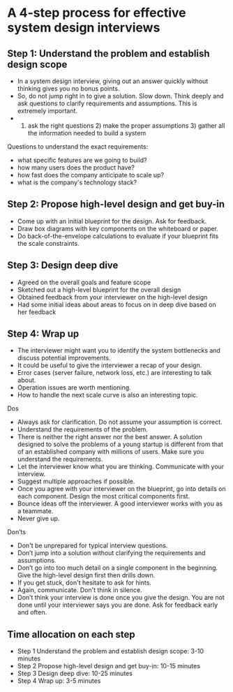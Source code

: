 # A 4-step process for effective system design interviews

## Step 1: Understand the problem and establish design scope

- In a system design interview, giving out an answer quickly without thinking gives you no bonus points.
- So, do not jump right in to give a solution. Slow down. Think deeply and ask questions to clarify requirements and assumptions. This is extremely important.
- 1) ask the right questions 2) make the proper assumptions 3) gather all the information needed to build a system

Questions to understand the exact requirements:

- what specific features are we going to build?
- how many users does the product have?
- how fast does the company anticipate to scale up?
- what is the company's technology stack?

## Step 2: Propose high-level design and get buy-in

- Come up with an initial blueprint for the design. Ask for feedback.
- Draw box diagrams with key components on the whiteboard or paper.
- Do back-of-the-envelope calculations to evaluate if your blueprint fits the scale constraints.

## Step 3: Design deep dive

- Agreed on the overall goals and feature scope
- Sketched out a high-level blueprint for the overall design
- Obtained feedback from your interviewer on the high-level design
- Had some initial ideas about areas to focus on in deep dive based on her feedback

## Step 4: Wrap up

- The interviewer might want you to identify the system bottlenecks and discuss potential improvements.
- It could be useful to give the interviewer a recap of your design.
- Error cases (server failure, network loss, etc.) are interesting to talk about.
- Operation issues are worth mentioning.
- How to handle the next scale curve is also an interesting topic.

Dos

- Always ask for clarification. Do not assume your assumption is correct.
- Understand the requirements of the problem.
-  There is neither the right answer nor the best answer. A solution designed to solve the problems of a young startup is different from that of an established company with millions of users. Make sure you understand the requirements.
-  Let the interviewer know what you are thinking. Communicate with your interview.
-  Suggest multiple approaches if possible.
-  Once you agree with your interviewer on the blueprint, go into details on each component. Design the most critical components first.
-  Bounce ideas off the interviewer. A good interviewer works with you as a teammate.
-  Never give up.

Don’ts

- Don't be unprepared for typical interview questions.
- Don’t jump into a solution without clarifying the requirements and assumptions.
- Don’t go into too much detail on a single component in the beginning. Give the high-level design first then drills down.
- If you get stuck, don't hesitate to ask for hints.
- Again, communicate. Don't think in silence.
- Don’t think your interview is done once you give the design. You are not done until your interviewer says you are done. Ask for feedback early and often.

## Time allocation on each step

- Step 1 Understand the problem and establish design scope: 3-10 minutes
- Step 2 Propose high-level design and get buy-in: 10-15 minutes
- Step 3 Design deep dive: 10-25 minutes
- Step 4 Wrap up: 3-5 minutes
